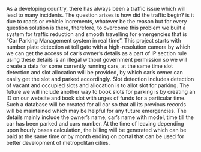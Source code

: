 As a developing country, there has always been a traffic issue which will lead to many incidents. The question arises is how did the traffic begin? is it due to roads or vehicle increments, whatever be the reason but for every question solution is there, therefore, to overcome this problem we built a system for traffic reduction and smooth travelling for emergencies that is “Car Parking Management system in real time”.  This project starts with number plate detection at toll gate with a high-resolution camera by which we can get the access of car’s owner’s details as a part of IP section rule using these details is an illegal without government permission so we will create a data for some currently running cars, at the same time slot detection and slot allocation will be provided, by which car’s owner can easily get the slot and parked accordingly. Slot detection includes detection of vacant and occupied slots and allocation is to allot slot for parking. The future we will include another way to book slots for parking is by creating an ID on our website and book slot with urges of funds for a particular time. Such a database will be created for all car so that all its previous records will be maintained which may be helpful for any future emergencies. The details mainly include the owner’s name, car’s name with model, time till the car has been parked and cars number. At the time of leaving depending upon hourly bases calculation, the billing will be generated which can be paid at the same time or by month ending on portal that can be used for better development of metropolitan cities.
